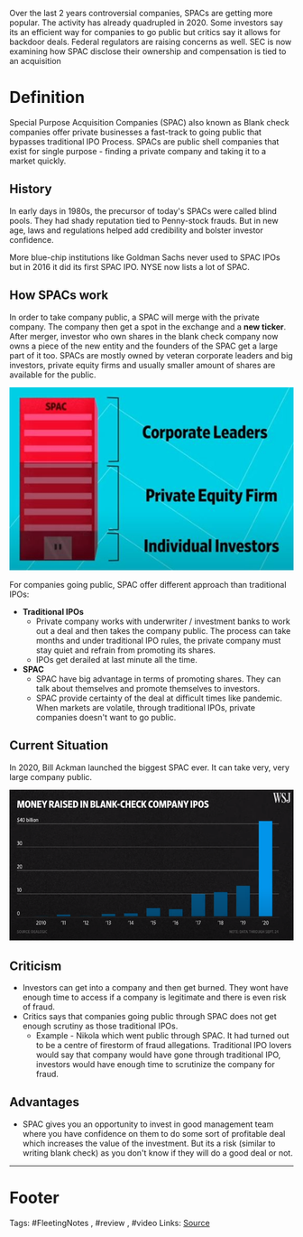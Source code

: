 Over the last 2 years
controversial companies, SPACs are getting more popular. The activity has already quadrupled in 2020. Some investors say its an efficient way for companies to go public but critics say it allows for backdoor deals.
Federal regulators are raising concerns as well. SEC is now examining how SPAC disclose their ownership and compensation is tied to an acquisition 

# Definition
Special Purpose Acquisition Companies (SPAC) also known as Blank check companies offer private businesses a fast-track to going public that bypasses traditional IPO Process. 
SPACs are public shell companies that exist for single purpose - finding a private company and taking it to a market quickly.

## History
In early days in 1980s, the precursor of today's SPACs were called blind pools. They had shady reputation tied to Penny-stock frauds. But in new age, laws and regulations helped add credibility and bolster investor confidence. 

More blue-chip institutions like Goldman Sachs never used to SPAC IPOs but in 2016 it did its first SPAC IPO. NYSE now lists a lot of SPAC.

## How SPACs work
In order to take company public, a SPAC will merge with the private company. The company then get a spot in the exchange and a **new ticker**. After merger, investor who own shares in the blank check company now owns a piece of the new entity and the founders of the SPAC get a large part of it too. SPACs are mostly owned by veteran corporate leaders and big investors, private equity firms and usually smaller amount of shares are available for the public. 

![SPAC Ownership](https://github.com/hashxim/hconMD/raw/master/Work_MD/Resources/SPAC%20Ownership.JPG)

For companies going public, SPAC offer different approach than traditional IPOs:

- **Traditional IPOs**
	- Private company works with underwriter / investment banks to work out a deal and then takes the company public. The process can take months and under traditional IPO rules, the private company must stay quiet and refrain from promoting its shares. 
	- IPOs get derailed at last minute all the time. 
- **SPAC**
	- SPAC have big advantage in terms of promoting shares. They can talk about themselves and promote themselves to investors.
	- SPAC provide certainty of the deal at difficult times like pandemic. When markets are volatile, through traditional IPOs, private companies doesn't want to go public. 

## Current Situation

In 2020, Bill Ackman launched the biggest SPAC ever. It can take very, very large company public. 

![](https://github.com/hashxim/hconMD/raw/master/Work_MD/Resources/image.png)

## Criticism
- Investors can get into a company and then get burned. They wont have enough time to access if a company is legitimate and there is even risk of fraud.
- Critics says that companies going public through SPAC does not get enough scrutiny as those traditional IPOs.
	- Example - Nikola which went public through SPAC. It had turned out to be a centre of firestorm of fraud allegations. Traditional IPO lovers would say that company would have gone through traditional IPO, investors would have enough time to scrutinize the company for fraud. 

## Advantages
- SPAC gives you an opportunity to invest in good management team where you have confidence on them to do some sort of profitable deal which increases the value of the investment. But its a risk (similar to writing blank check) as you don't know if they will do a good deal or not. 


---

# Footer
Tags: #FleetingNotes , #review , #video
Links:
[Source](https://www.youtube.com/watch?edufilter=NULL&v=okyT7KfnFrI&ab_channel=WallStreetJournal)
<!--stackedit_data:
eyJoaXN0b3J5IjpbODY0MDk3ODIzLDgxNDAxMDA5OSwtNDgyNT
cxNzUsMTk1NTI0NTM3OF19
-->